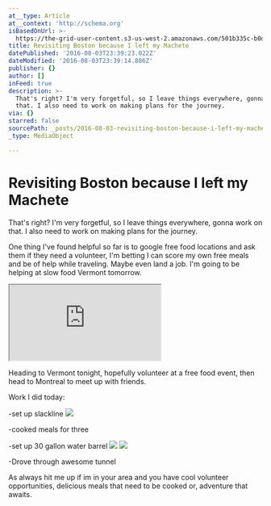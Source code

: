 ```yaml
---
at__type: Article
at__context: 'http://schema.org'
isBasedOnUrl: >-
  https://the-grid-user-content.s3-us-west-2.amazonaws.com/501b335c-b0d0-4862-a9a6-98b243923b58.jpg
title: Revisiting Boston because I left my Machete
datePublished: '2016-08-03T23:39:23.022Z'
dateModified: '2016-08-03T23:39:14.886Z'
publisher: {}
author: []
inFeed: true
description: >-
  That's right? I'm very forgetful, so I leave things everywhere, gonna work on
  that. I also need to work on making plans for the journey.
via: {}
starred: false
sourcePath: _posts/2016-08-03-revisiting-boston-because-i-left-my-machete.md
_type: MediaObject

---
```

# Revisiting Boston because I left my Machete

That's right? I'm very forgetful, so I leave things everywhere, gonna work on that. I also need to work on making plans for the journey.

One thing I've found helpful so far is to google free food locations and ask them if they need a volunteer, I'm betting I can score my own free meals and be of help while traveling. Maybe even land a job. I'm going to be helping at slow food Vermont tomorrow.

<iframe src="https://the-grid.github.io/ed-location/?latitude=44.4724&amp;longitude=-73.2115&amp;zoom=11&amp;address=Burlington%2C%20Vermont%2C%20United%20States" style=""></iframe>

Heading to Vermont tonight, hopefully volunteer at a free food event, then head to Montreal to meet up with friends.

Work I did today:

-set up slackline
![](https://the-grid-user-content.s3-us-west-2.amazonaws.com/f57501d8-b2cd-4876-9215-f1ec5edc539a.jpg)

-cooked meals for three

-set up 30 gallon water barrel
![](https://the-grid-user-content.s3-us-west-2.amazonaws.com/501b335c-b0d0-4862-a9a6-98b243923b58.jpg)
![](https://the-grid-user-content.s3-us-west-2.amazonaws.com/8424608e-3b55-4876-ad87-7963ef6eac52.jpg)

-Drove through awesome tunnel

As always hit me up if im in your area and you have cool volunteer opportunities, delicious meals that need to be cooked or, adventure that awaits.